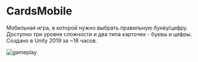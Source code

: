 # CardsMobile
Мобильная игра, в которой нужно выбрать правильную букву/цифру.
Доступно три уровня сложности и два типа карточек - буквы и цифры.
Создано в Unity 2019 за ~16 часов.

![gameplay](https://user-images.githubusercontent.com/16105297/140379616-f9d81a54-4fae-4fb4-8278-4666c40f0822.gif)
